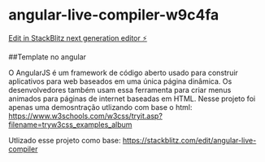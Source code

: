# angular-live-compiler-w9c4fa

[Edit in StackBlitz next generation editor ⚡️](https://stackblitz.com/~/github.com/M4xEder/angular-live-compiler-w9c4fa)

##Template no angular

O AngularJS é um framework de código aberto usado 
para construir aplicativos para web baseados em uma única página 
dinâmica. Os desenvolvedores também usam essa ferramenta para 
criar menus animados para páginas de internet baseadas em HTML. 
Nesse projeto foi apenas uma demosntração utlizando com base o 
html: https://www.w3schools.com/w3css/tryit.asp?filename=tryw3css_examples_album

Utlizado esse projeto como base: https://stackblitz.com/edit/angular-live-compiler
